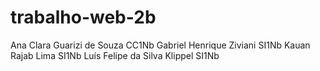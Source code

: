# trabalho-web-2b
Ana Clara Guarizi de Souza CC1Nb
Gabriel Henrique Ziviani SI1Nb
Kauan Rajab Lima SI1Nb
Luís Felipe da Silva Klippel SI1Nb
